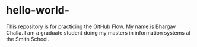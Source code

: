 # hello-world-
This repository is for practicing the GitHub Flow.
My name is Bhargav Challa. I am a graduate student doing my masters in information systems at the Smith School. 
